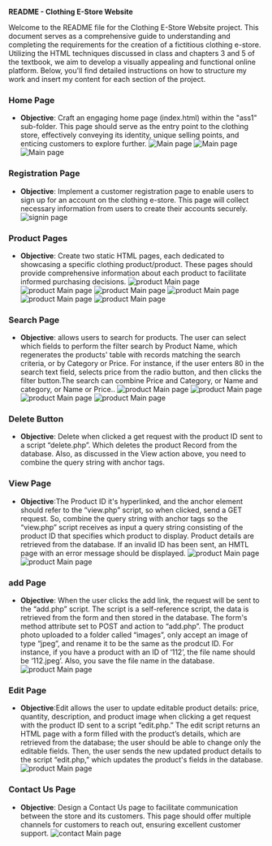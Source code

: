 **README - Clothing E-Store Website**

Welcome to the README file for the Clothing E-Store Website project. This document serves as a comprehensive guide to understanding and completing the requirements for the creation of a fictitious clothing e-store. Utilizing the HTML techniques discussed in class and chapters 3 and 5 of the textbook, we aim to develop a visually appealing and functional online platform. Below, you'll find detailed instructions on how to structure my work and insert my content for each section of the project.

### Home Page
- **Objective**: Craft an engaging home page (index.html) within the "ass1" sub-folder. This page should serve as the entry point to the clothing store, effectively conveying its identity, unique selling points, and enticing customers to explore further.
![Main page](readme/h1.png)
![Main page](readme/h2.png)
![Main page](readme/h3.png)

### Registration Page
- **Objective**: Implement a customer registration page to enable users to sign up for an account on the clothing e-store. This page will collect necessary information from users to create their accounts securely.
![signin page](readme/r.png)

### Product Pages
- **Objective**: Create two static HTML pages, each dedicated to showcasing a specific clothing product/product. These pages should provide comprehensive information about each product to facilitate informed purchasing decisions.
![product Main page](readme/p.png)
![product Main page](readme/p1.png)
![product Main page](readme/p11.png)
![product Main page](readme/p111.png)
![product Main page](readme/p2.png)
![product Main page](readme/p22.png)

### Search Page
- **Objective**: allows users to search for products. The user can select which fields to perform the filter search by Product Name, which regenerates the products' table with records matching the search criteria, or by Category or Price. For instance, if the user enters 80 in the search text field, selects price from the radio button, and then clicks the filter button.The search can combine Price and Category, or Name and category, or Name or Price..
  ![product Main page](readme/s1.png)
![product Main page](readme/s2.png)
![product Main page](readme/s3.png)
![product Main page](readme/s4.png)

### Delete Button 
- **Objective**: Delete when clicked a get request with the product ID sent to a script “delete.php”. Which deletes the product Record from the database. Also, as discussed in the View action above, you need to combine the query string with anchor tags.

### View Page
- **Objective**:The Product ID it's hyperlinked, and the anchor element should refer to the “view.php” script, so when clicked, send a GET request. So, combine the query string with anchor tags so the “view.php” script receives as input a query string consisting of the product ID that specifies which product to display. Product details are retrieved from the database. If an invalid ID has been sent, an HMTL page with an error message should be displayed.
  ![product Main page](readme/v.png)
![product Main page](readme/v2.png)

### add Page
- **Objective**: When the user clicks the add link, the request will be sent to the “add.php” script. The script is a self-reference script, the data is retrieved from the form and then stored in the database. The form's method attribute  set to POST and action to “add.php”. The product photo uploaded to a folder called “images”, only accept an image of type “jpeg”, and rename it to be the same as the prodcut ID. For instance, if you have a product with an ID of ‘112’, the file name should be ‘112.jpeg’. Also, you  save the file name in the database.
  ![product Main page](readme/add.png)
  
### Edit Page
- **Objective**:Edit allows the user to update editable product details: price, quantity, description, and product image when clicking a get request with the product ID sent to a script “edit.php.”  The edit script returns an HTML page with a form filled with the product’s details, which are retrieved from the database; the user should be able to change only the editable fields. Then, the user sends the new updated product details to the script “edit.php,” which updates the product's fields in the database. 
  ![product Main page](readme/e.png)


### Contact Us Page
- **Objective**: Design a Contact Us page to facilitate communication between the store and its customers. This page should offer multiple channels for customers to reach out, ensuring excellent customer support.
![contact Main page](readme/c.png)


